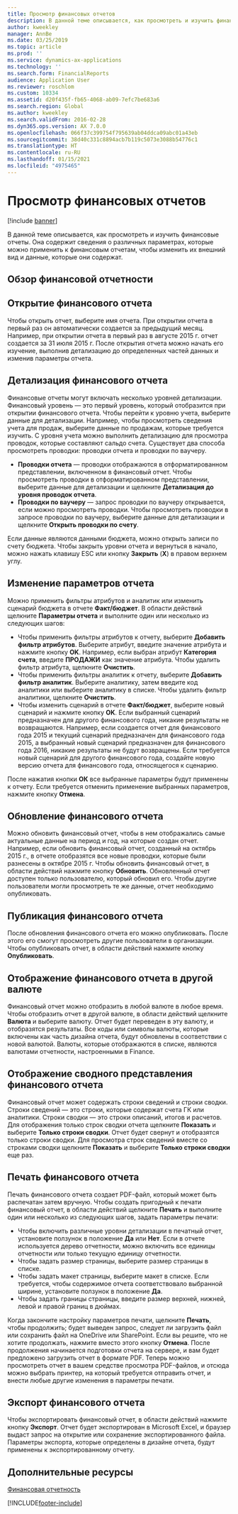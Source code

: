```yaml
---
title: Просмотр финансовых отчетов
description: В данной теме описывается, как просмотреть и изучить финансовые отчеты в Microsoft Dynamics 365 Finance. Она содержит сведения о различных параметрах, которые можно применить к финансовым отчетам, чтобы изменить их внешний вид и данные, которые они содержат.
author: kweekley
manager: AnnBe
ms.date: 03/25/2019
ms.topic: article
ms.prod: ''
ms.service: dynamics-ax-applications
ms.technology: ''
ms.search.form: FinancialReports
audience: Application User
ms.reviewer: roschlom
ms.custom: 10334
ms.assetid: d20f435f-fb65-4068-ab09-7efc7be683a6
ms.search.region: Global
ms.author: kweekley
ms.search.validFrom: 2016-02-28
ms.dyn365.ops.version: AX 7.0.0
ms.openlocfilehash: 066f37c399754f795639ab04ddca09abc01a43eb
ms.sourcegitcommit: 38d40c331c8894acb7b119c5073e3088b54776c1
ms.translationtype: HT
ms.contentlocale: ru-RU
ms.lasthandoff: 01/15/2021
ms.locfileid: "4975465"
---
```

# <a name="view-financial-reports"></a>Просмотр финансовых отчетов

[!include [banner](../includes/banner.md)]

В данной теме описывается, как просмотреть и изучить финансовые отчеты. Она содержит сведения о различных параметрах, которые можно применить к финансовым отчетам, чтобы изменить их внешний вид и данные, которые они содержат.

<a name="financial-reporting-overview"></a>Обзор финансовой отчетности
----------------------------

## <a name="open-a-financial-report"></a>Открытие финансового отчета
Чтобы открыть отчет, выберите имя отчета. При открытии отчета в первый раз он автоматически создается за предыдущий месяц. Например, при открытии отчета в первый раз в августе 2015 г. отчет создается за 31 июля 2015 г. После открытия отчета можно начать его изучение, выполнив детализацию до определенных частей данных и изменив параметры отчета.

## <a name="drill-down-on-a-financial-report"></a>Детализация финансового отчета
Финансовые отчеты могут включать несколько уровней детализации. Финансовый уровень — это первый уровень, который отобразится при открытии финансового отчета. Чтобы перейти к уровню учета, выберите данные для детализации. Например, чтобы просмотреть сведения учета для продаж, выберите данные по продажам, которые требуется изучить. С уровня учета можно выполнить детализацию для просмотра проводок, которые составляют сальдо счета. Существует два способа просмотреть проводки: проводки отчета и проводки по ваучеру.

-   **Проводки отчета** — проводки отображаются в отформатированном представлении, включенном в финансовый отчет. Чтобы просмотреть проводки в отформатированном представлении, выберите данные для детализации и щелкните **Детализация до уровня проводок отчета**.
-   **Проводки по ваучеру** — запрос проводки по ваучеру открывается, если можно просмотреть проводки. Чтобы просмотреть проводки в запросе проводки по ваучеру, выберите данные для детализации и щелкните **Открыть проводки по счету**.

Если данные являются данными бюджета, можно открыть записи по счету бюджета. Чтобы закрыть уровни отчета и вернуться в начало, можно нажать клавишу ESC или кнопку **Закрыть** (**X**) в правом верхнем углу.

## <a name="change-report-options"></a>Изменение параметров отчета
Можно применить фильтры атрибутов и аналитик или изменить сценарий бюджета в отчете **Факт/бюджет**. В области действий щелкните **Параметры отчета** и выполните один или несколько из следующих шагов:

-   Чтобы применить фильтры атрибутов к отчету, выберите **Добавить фильтр атрибутов**. Выберите атрибут, введите значение атрибута и нажмите кнопку **OK**. Например, если выбран атрибут **Категория счета**, введите **ПРОДАЖИ** как значение атрибута. Чтобы удалить фильтр атрибута, щелкните **Очистить**.
-   Чтобы применить фильтры аналитик к отчету, выберите **Добавить фильтр аналитик**. Выберите аналитику, затем введите код аналитики или выберите аналитику в списке. Чтобы удалить фильтр аналитики, щелкните **Очистить**.
-   Чтобы изменить сценарий в отчете **Факт/бюджет**, выберите новый сценарий и нажмите кнопку **OK**. Если выбранный сценарий предназначен для другого финансового года, никакие результаты не возвращаются. Например, если создается отчет для финансового года 2015 и текущий сценарий предназначен для финансового года 2015, а выбранный новый сценарий предназначен для финансового года 2016, никакие результаты не будут возвращены. Если требуется новый сценарий для другого финансового года, создайте новую версию отчета для финансового года, относящегося к сценарию.

После нажатия кнопки **ОК** все выбранные параметры будут применены к отчету. Если требуется отменить применение выбранных параметров, нажмите кнопку **Отмена**.

## <a name="update-a-financial-report"></a>Обновление финансового отчета
Можно обновить финансовый отчет, чтобы в нем отображались самые актуальные данные на период и год, на которые создан отчет. Например, если обновить финансовый отчет, созданный на октябрь 2015 г., в отчете отобразятся все новые проводки, которые были разнесены в октябре 2015 г. Чтобы обновить финансовый отчет, в области действий нажмите кнопку **Обновить**. Обновленный отчет доступен только пользователю, который обновил его. Чтобы другие пользователи могли просмотреть те же данные, отчет необходимо опубликовать.

## <a name="publish-a-financial-report"></a>Публикация финансового отчета
После обновления финансового отчета его можно опубликовать. После этого его смогут просмотреть другие пользователи в организации. Чтобы опубликовать отчет, в области действий нажмите кнопку **Опубликовать**.

## <a name="display-a-financial-report-in-a-different-currency"></a>Отображение финансового отчета в другой валюте
Финансовый отчет можно отобразить в любой валюте в любое время. Чтобы отобразить отчет в другой валюте, в области действий щелкните **Валюта** и выберите валюту. Отчет будет переведен в эту валюту, и отобразятся результаты. Все коды или символы валюты, которые включены как часть дизайна отчета, будут обновлены в соответствии с новой валютой. Валюты, которые отображаются в списке, являются валютами отчетности, настроенными в Finance.

## <a name="display-a-summarized-view-of-the-financial-report"></a>Отображение сводного представления финансового отчета
Финансовый отчет может содержать строки сведений и строки сводки. Строки сведений — это строки, которые содержат счета ГК или аналитики. Строки сводки — это строки описаний, итогов и расчетов. Для отображения только строк сводки отчета щелкните **Показать** и выберите **Только строки сводки**. Отчет будет свернут и отобразятся только строки сводки. Для просмотра строк сведений вместе со строками сводки щелкните **Показать** и выберите **Только строки сводки** еще раз.

## <a name="print-a-financial-report"></a>Печать финансового отчета
Печать финансового отчета создает PDF-файл, который может быть распечатан затем вручную. Чтобы создать пригодный к печати финансовый отчет, в области действий щелкните **Печать** и выполните один или несколько из следующих шагов, задать параметры печати:

-   Чтобы включить различные уровни детализации в печатный отчет, установите ползунок в положение **Да** или **Нет**. Если в отчете используется дерево отчетности, можно включить все единицы отчетности или только текущую единицу отчетности.
-   Чтобы задать размер страницы, выберите размер страницы в списке.
-   Чтобы задать макет страницы, выберите макет в списке. Если требуется, чтобы содержимое отчета соответствовало выбранной ширине, установите ползунок в положение **Да**.
-   Чтобы задать границы страницы, введите размер верхней, нижней, левой и правой границ в дюймах.

Когда закончите настройку параметров печати, щелкните **Печать**, чтобы продолжить; будет выведен запрос, следует ли загрузить файл или сохранить файл на OneDrive или SharePoint. Если вы решите, что не хотите продолжать, нажмите вместо этого кнопку **Отмена**. После продолжения начинается подготовки отчета на сервере, и вам будет предложено загрузить отчет в формате PDF. Теперь можно просмотреть отчет в вашем средстве просмотра PDF-файлов, и отсюда можно выбрать принтер, на который требуется отправить отчет, и внести любые другие изменения в параметры печати.

## <a name="export-a-financial-report"></a>Экспорт финансового отчета
Чтобы экспортировать финансовый отчет, в области действий нажмите кнопку **Экспорт**. Отчет будет экспортирован в Microsoft Excel, и браузер выдаст запрос на открытие или сохранение экспортированного файла. Параметры экспорта, которые определены в дизайне отчета, будут применены к экспортированному отчету.    

<a name="additional-resources"></a>Дополнительные ресурсы
--------

[Финансовая отчетность](../../dev-itpro/analytics/financial-reporting-intro.md)






[!INCLUDE[footer-include](../../includes/footer-banner.md)]